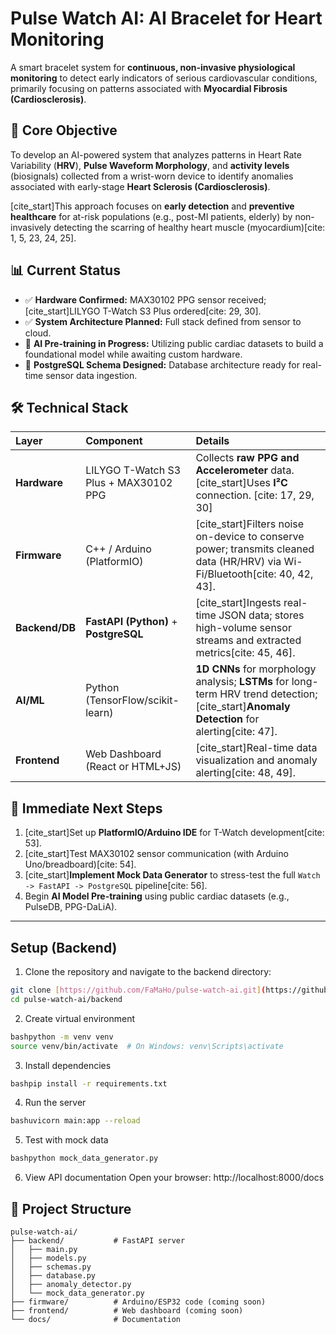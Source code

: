 # Pulse Watch AI: AI Bracelet for Heart Monitoring

A smart bracelet system for **continuous, non-invasive physiological monitoring** to detect early indicators of serious cardiovascular conditions, primarily focusing on patterns associated with **Myocardial Fibrosis (Cardiosclerosis)**. 

## 🎯 Core Objective

To develop an AI-powered system that analyzes patterns in Heart Rate Variability (**HRV**), **Pulse Waveform Morphology**, and **activity levels** (biosignals) collected from a wrist-worn device to identify anomalies associated with early-stage **Heart Sclerosis (Cardiosclerosis)**.

[cite_start]This approach focuses on **early detection** and **preventive healthcare** for at-risk populations (e.g., post-MI patients, elderly) by non-invasively detecting the scarring of healthy heart muscle (myocardium)[cite: 1, 5, 23, 24, 25].

## 📊 Current Status

- ✅ **Hardware Confirmed:** MAX30102 PPG sensor received; [cite_start]LILYGO T-Watch S3 Plus ordered[cite: 29, 30].
- ✅ **System Architecture Planned:** Full stack defined from sensor to cloud.
- 🔄 **AI Pre-training in Progress:** Utilizing public cardiac datasets to build a foundational model while awaiting custom hardware.
- 📝 **PostgreSQL Schema Designed:** Database architecture ready for real-time sensor data ingestion.

## 🛠 Technical Stack

| Layer | Component | Details |
| :--- | :--- | :--- |
| **Hardware** | LILYGO T-Watch S3 Plus + MAX30102 PPG | Collects **raw PPG and Accelerometer** data. [cite_start]Uses **I²C** connection. [cite: 17, 29, 30] |
| **Firmware** | C++ / Arduino (PlatformIO) | [cite_start]Filters noise on-device to conserve power; transmits cleaned data (HR/HRV) via Wi-Fi/Bluetooth[cite: 40, 42, 43]. |
| **Backend/DB** | **FastAPI (Python)** + **PostgreSQL** | [cite_start]Ingests real-time JSON data; stores high-volume sensor streams and extracted metrics[cite: 45, 46]. |
| **AI/ML** | Python (TensorFlow/scikit-learn) | **1D CNNs** for morphology analysis; **LSTMs** for long-term HRV trend detection; [cite_start]**Anomaly Detection** for alerting[cite: 47]. |
| **Frontend** | Web Dashboard (React or HTML+JS) | [cite_start]Real-time data visualization and anomaly alerting[cite: 48, 49]. |

## 🚀 Immediate Next Steps

1.  [cite_start]Set up **PlatformIO/Arduino IDE** for T-Watch development[cite: 53].
2.  [cite_start]Test MAX30102 sensor communication (with Arduino Uno/breadboard)[cite: 54].
3.  [cite_start]**Implement Mock Data Generator** to stress-test the full `Watch -> FastAPI -> PostgreSQL` pipeline[cite: 56].
4.  Begin **AI Model Pre-training** using public cardiac datasets (e.g., PulseDB, PPG-DaLiA).

---

## Setup (Backend)

1. Clone the repository and navigate to the backend directory:
```bash
git clone [https://github.com/FaMaHo/pulse-watch-ai.git](https://github.com/FaMaHo/pulse-watch-ai.git)
cd pulse-watch-ai/backend
```

2. Create virtual environment
```bash
bashpython -m venv venv
source venv/bin/activate  # On Windows: venv\Scripts\activate
```

3. Install dependencies
```bash
bashpip install -r requirements.txt
```

4. Run the server
```bash
bashuvicorn main:app --reload
```

5. Test with mock data
```bash
bashpython mock_data_generator.py
```

6. View API documentation
Open your browser: http://localhost:8000/docs

## 📁 Project Structure

```
pulse-watch-ai/
├── backend/           # FastAPI server
│   ├── main.py
│   ├── models.py
│   ├── schemas.py
│   ├── database.py
│   ├── anomaly_detector.py
│   └── mock_data_generator.py
├── firmware/          # Arduino/ESP32 code (coming soon)
├── frontend/          # Web dashboard (coming soon)
└── docs/              # Documentation
```
